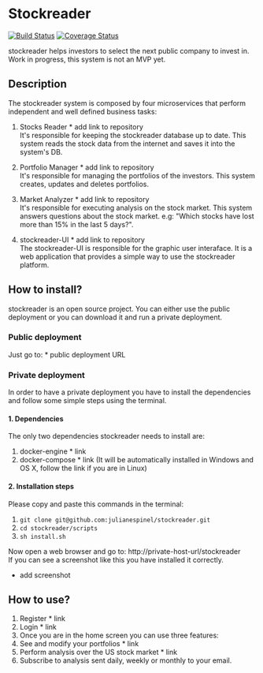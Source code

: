 # Stockreader

[![Build Status](https://travis-ci.org/julianespinel/stockreader.svg?branch=master)](https://travis-ci.org/julianespinel/stockreader)
[![Coverage Status](https://coveralls.io/repos/github/julianespinel/stockreader/badge.svg?branch=master)](https://coveralls.io/github/julianespinel/stockreader?branch=master)

stockreader helps investors to select the next public company to invest in. <br>
Work in progress, this system is not an MVP yet.

## Description

The stockreader system is composed by four microservices that perform independent and well defined business tasks:

1. Stocks Reader * add link to repository<br>
It's responsible for keeping the stockreader database up to date. This system reads the stock data from the internet and saves it into the system's DB.

2. Portfolio Manager * add link to repository<br>
It's responsible for managing the portfolios of the investors. This system creates, updates and deletes portfolios.

3. Market Analyzer * add link to repository<br>
It's responsible for executing analysis on the stock market. This system answers questions about the stock market. e.g: "Which stocks have lost more than 15% in the last 5 days?".

4. stockreader-UI * add link to repository<br>
The stockreader-UI is responsible for the graphic user interaface. It is a web application that provides a simple way to use the stockreader platform.

## How to install?

stockreader is an open source project. You can either use the public deployment or you can download it and run a private deployment.

### Public deployment

Just go to: * public deployment URL

### Private deployment

In order to have a private deployment you have to install the dependencies and follow some simple steps using the terminal.

#### 1. Dependencies

The only two dependencies stockreader needs to install are:
1. docker-engine * link
2. docker-compose * link (It will be automatically installed in Windows and OS X, follow the link if you are in Linux)

#### 2. Installation steps

Please copy and paste this commands in the terminal:

1. `git clone git@github.com:julianespinel/stockreader.git` <br>
2. `cd stockreader/scripts` <br>
3. `sh install.sh`

Now open a web browser and go to: http://private-host-url/stockreader <br>
If you can see a screenshot like this you have installed it correctly.

* add screenshot

## How to use?

1. Register * link
2. Login * link
3. Once you are in the home screen you can use three features:
  1. See and modify your portfolios * link
  2. Perform analysis over the US stock market * link
  3. Subscribe to analysis sent daily, weekly or monthly to your email.

